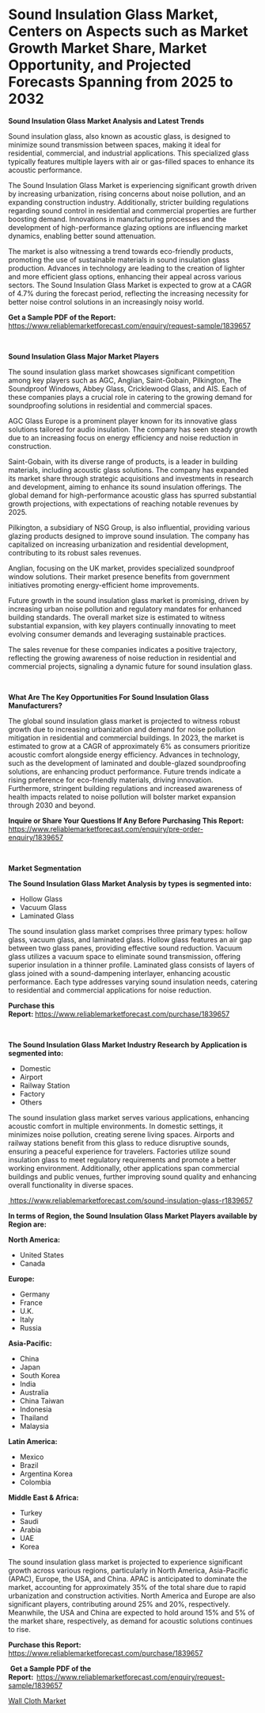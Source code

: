<p><h1>Sound Insulation Glass Market, Centers on Aspects such as Market Growth Market Share, Market Opportunity, and Projected Forecasts Spanning from 2025 to 2032</h1></p><p><strong>Sound Insulation Glass Market Analysis and Latest Trends</strong></p>
<p><p>Sound insulation glass, also known as acoustic glass, is designed to minimize sound transmission between spaces, making it ideal for residential, commercial, and industrial applications. This specialized glass typically features multiple layers with air or gas-filled spaces to enhance its acoustic performance. </p><p>The Sound Insulation Glass Market is experiencing significant growth driven by increasing urbanization, rising concerns about noise pollution, and an expanding construction industry. Additionally, stricter building regulations regarding sound control in residential and commercial properties are further boosting demand. Innovations in manufacturing processes and the development of high-performance glazing options are influencing market dynamics, enabling better sound attenuation.</p><p>The market is also witnessing a trend towards eco-friendly products, promoting the use of sustainable materials in sound insulation glass production. Advances in technology are leading to the creation of lighter and more efficient glass options, enhancing their appeal across various sectors. The Sound Insulation Glass Market is expected to grow at a CAGR of 4.7% during the forecast period, reflecting the increasing necessity for better noise control solutions in an increasingly noisy world.</p></p>
<p><strong>Get a Sample PDF of the Report:&nbsp;</strong> <a href="https://www.reliablemarketforecast.com/enquiry/request-sample/1839657?utm_campaign=3521&utm_medium=2&utm_source=Github&utm_content=ia&utm_term=01042025&utm_id=sound-insulation-glass">https://www.reliablemarketforecast.com/enquiry/request-sample/1839657</a></p>
<p>&nbsp;</p>
<p><strong>Sound Insulation Glass Major Market Players</strong></p>
<p><p>The sound insulation glass market showcases significant competition among key players such as AGC, Anglian, Saint-Gobain, Pilkington, The Soundproof Windows, Abbey Glass, Cricklewood Glass, and AIS. Each of these companies plays a crucial role in catering to the growing demand for soundproofing solutions in residential and commercial spaces.</p><p>AGC Glass Europe is a prominent player known for its innovative glass solutions tailored for audio insulation. The company has seen steady growth due to an increasing focus on energy efficiency and noise reduction in construction.</p><p>Saint-Gobain, with its diverse range of products, is a leader in building materials, including acoustic glass solutions. The company has expanded its market share through strategic acquisitions and investments in research and development, aiming to enhance its sound insulation offerings. The global demand for high-performance acoustic glass has spurred substantial growth projections, with expectations of reaching notable revenues by 2025.</p><p>Pilkington, a subsidiary of NSG Group, is also influential, providing various glazing products designed to improve sound insulation. The company has capitalized on increasing urbanization and residential development, contributing to its robust sales revenues.</p><p>Anglian, focusing on the UK market, provides specialized soundproof window solutions. Their market presence benefits from government initiatives promoting energy-efficient home improvements.</p><p>Future growth in the sound insulation glass market is promising, driven by increasing urban noise pollution and regulatory mandates for enhanced building standards. The overall market size is estimated to witness substantial expansion, with key players continually innovating to meet evolving consumer demands and leveraging sustainable practices.</p><p>The sales revenue for these companies indicates a positive trajectory, reflecting the growing awareness of noise reduction in residential and commercial projects, signaling a dynamic future for sound insulation glass.</p></p>
<p>&nbsp;</p>
<p><strong>What Are The Key Opportunities For Sound Insulation Glass Manufacturers?</strong></p>
<p><p>The global sound insulation glass market is projected to witness robust growth due to increasing urbanization and demand for noise pollution mitigation in residential and commercial buildings. In 2023, the market is estimated to grow at a CAGR of approximately 6% as consumers prioritize acoustic comfort alongside energy efficiency. Advances in technology, such as the development of laminated and double-glazed soundproofing solutions, are enhancing product performance. Future trends indicate a rising preference for eco-friendly materials, driving innovation. Furthermore, stringent building regulations and increased awareness of health impacts related to noise pollution will bolster market expansion through 2030 and beyond.</p></p>
<p><strong>Inquire or Share Your Questions If Any Before Purchasing This Report:</strong> <a href="https://www.reliablemarketforecast.com/enquiry/pre-order-enquiry/1839657?utm_campaign=3521&utm_medium=2&utm_source=Github&utm_content=ia&utm_term=01042025&utm_id=sound-insulation-glass">https://www.reliablemarketforecast.com/enquiry/pre-order-enquiry/1839657</a></p>
<p>&nbsp;</p>
<p><strong>Market Segmentation</strong></p>
<p><strong>The Sound Insulation Glass Market Analysis by types is segmented into:</strong></p>
<p><ul><li>Hollow Glass</li><li>Vacuum Glass</li><li>Laminated Glass</li></ul></p>
<p><p>The sound insulation glass market comprises three primary types: hollow glass, vacuum glass, and laminated glass. Hollow glass features an air gap between two glass panes, providing effective sound reduction. Vacuum glass utilizes a vacuum space to eliminate sound transmission, offering superior insulation in a thinner profile. Laminated glass consists of layers of glass joined with a sound-dampening interlayer, enhancing acoustic performance. Each type addresses varying sound insulation needs, catering to residential and commercial applications for noise reduction.</p></p>
<p><strong>Purchase this Report:&nbsp;</strong><a href="https://www.reliablemarketforecast.com/purchase/1839657?utm_campaign=3521&utm_medium=2&utm_source=Github&utm_content=ia&utm_term=01042025&utm_id=sound-insulation-glass">https://www.reliablemarketforecast.com/purchase/1839657</a></p>
<p>&nbsp;</p>
<p><strong>The Sound Insulation Glass Market Industry Research by Application is segmented into:</strong></p>
<p><ul><li>Domestic</li><li>Airport</li><li>Railway Station</li><li>Factory</li><li>Others</li></ul></p>
<p><p>The sound insulation glass market serves various applications, enhancing acoustic comfort in multiple environments. In domestic settings, it minimizes noise pollution, creating serene living spaces. Airports and railway stations benefit from this glass to reduce disruptive sounds, ensuring a peaceful experience for travelers. Factories utilize sound insulation glass to meet regulatory requirements and promote a better working environment. Additionally, other applications span commercial buildings and public venues, further improving sound quality and enhancing overall functionality in diverse spaces.</p></p>
<p><a href="https://www.reliablemarketforecast.com/sound-insulation-glass-r1839657?utm_campaign=3521&utm_medium=2&utm_source=Github&utm_content=ia&utm_term=01042025&utm_id=sound-insulation-glass">&nbsp;https://www.reliablemarketforecast.com/sound-insulation-glass-r1839657</a></p>
<p><strong>In terms of Region, the Sound Insulation Glass Market Players available by Region are:</strong></p>
<p>
    <p> <strong> North America: </strong>
        <ul>
            <li>United States</li>
            <li>Canada</li>
        </ul>
        </p> 
    <p> <strong> Europe: </strong>
        <ul>
            <li>Germany</li>
            <li>France</li>
            <li>U.K.</li>
            <li>Italy</li>
            <li>Russia</li>
        </ul>
        </p> 
    <p> <strong> Asia-Pacific: </strong>
        <ul>
            <li>China</li>
            <li>Japan</li>
            <li>South Korea</li>
            <li>India</li>
            <li>Australia</li>
            <li>China Taiwan</li>
            <li>Indonesia</li>
            <li>Thailand</li>
            <li>Malaysia</li>
        </ul>
        </p> 
    <p> <strong> Latin America: </strong>
        <ul>
            <li>Mexico</li>
            <li>Brazil</li>
            <li>Argentina Korea</li>
            <li>Colombia</li>
        </ul>
        </p> 
    <p> <strong> Middle East & Africa: </strong>
        <ul>
            <li>Turkey</li>
            <li>Saudi</li>
            <li>Arabia</li>
            <li>UAE</li>
            <li>Korea</li>
        </ul>
    </p>
    </p>
<p><p>The sound insulation glass market is projected to experience significant growth across various regions, particularly in North America, Asia-Pacific (APAC), Europe, the USA, and China. APAC is anticipated to dominate the market, accounting for approximately 35% of the total share due to rapid urbanization and construction activities. North America and Europe are also significant players, contributing around 25% and 20%, respectively. Meanwhile, the USA and China are expected to hold around 15% and 5% of the market share, respectively, as demand for acoustic solutions continues to rise.</p></p>
<p><strong>Purchase this Report: </strong><a href="https://www.reliablemarketforecast.com/purchase/1839657?utm_campaign=3521&utm_medium=2&utm_source=Github&utm_content=ia&utm_term=01042025&utm_id=sound-insulation-glass">https://www.reliablemarketforecast.com/purchase/1839657</a></p>
<p>&nbsp;<strong>Get a Sample PDF of the Report:&nbsp;&nbsp;</strong><a href="https://www.reliablemarketforecast.com/enquiry/request-sample/1839657?utm_campaign=3521&utm_medium=2&utm_source=Github&utm_content=ia&utm_term=01042025&utm_id=sound-insulation-glass">https://www.reliablemarketforecast.com/enquiry/request-sample/1839657</a></p>
<p><strong></strong></p>
<p><p><a href="https://github.com/sanokdagada01/Market-Research-Report-List-1/blob/main/wall-cloth-market.md?utm_campaign=3521&utm_medium=2&utm_source=Github&utm_content=ia&utm_term=01042025&utm_id=sound-insulation-glass">Wall Cloth Market</a></p></p>
